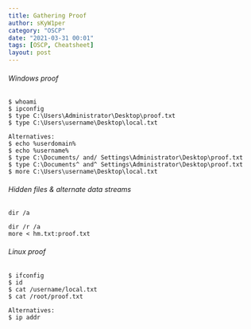 ```yaml
---
title: Gathering Proof
author: sKyW1per
category: "OSCP"
date: "2021-03-31 00:01"
tags: [OSCP, Cheatsheet]
layout: post
---
```


###### Windows proof
```
$ whoami
$ ipconfig
$ type C:\Users\Administrator\Desktop\proof.txt
$ type C:\Users\username\Desktop\local.txt

Alternatives:
$ echo %userdomain%
$ echo %username%
$ type C:\Documents/ and/ Settings\Administrator\Desktop\proof.txt
$ type C:\Documents^ and^ Settings\Administrator\Desktop\proof.txt
$ more C:\Users\username\Desktop\local.txt
```

###### Hidden files & alternate data streams
```
dir /a

dir /r /a
more < hm.txt:proof.txt
```

###### Linux proof
```
$ ifconfig
$ id
$ cat /username/local.txt
$ cat /root/proof.txt

Alternatives:
$ ip addr
```
